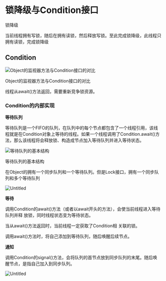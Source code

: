 # 锁降级与Condition接口

锁降级

当前线程拥有写锁，随后在拥有读锁，然后释放写锁。至此完成锁降级，此线程只拥有读锁，完成锁降级

## **Condition**

![Object的监视器方法与Condition接口的对比](/imgs/TheArtOfJavaConcurrentProgramming/锁降级与Condition接口1.png)

Object的监视器方法与Condition接口的对比

线程从await()方法返回，需要重新竞争锁资源。

### **Condition的内部实现**

**等待队列**

等待队列是一个FIFO的队列，在队列中的每个节点都包含了一个线程引用，该线程就是在Condition对象上等待的线程。如果一个线程调用了Condition.await()方法，那么该线程将会释放锁、构造成节点加入等待队列并进入等待状态。

![等待队列的基本结构](/imgs/TheArtOfJavaConcurrentProgramming/锁降级与Condition接口2.png)

等待队列的基本结构

在Object的拥有一个同步队列和一个等待队列。但是Lock接口，拥有一个同步队列和多个等待队列

![Untitled](/imgs/TheArtOfJavaConcurrentProgramming/锁降级与Condition接口3.png)

**等待**

调用Condition的await()方法（或者以await开头的方法），会使当前线程进入等待队列并释 放锁，同时线程状态变为等待状态。

当从await()方法返回时，当前线程一定获取了Condition相 关联的锁。

调用await()方法时，将自己添加到等待队列，随后唤醒后续节点。

**通知**

调用Condition的signal()方法，会将队列的首节点放到同步队列的末尾。随后唤醒节点，是指自己加入到同步队列。

![Untitled](/imgs/TheArtOfJavaConcurrentProgramming/锁降级与Condition接口4.png)
